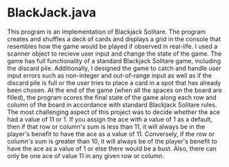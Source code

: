 # BlackJack.java
This program is an implementation of Blackjack Solitare. The program creates and shuffles a deck of cards and displays a grid in the console that resembles how the game would be played if observed in real-life. I used a scanner object to recieve user input and change the state of the game. The game has full functionality of a standard Blackjack Solitare game, including the discard pile. Additionally, I designed the game to catch and handle user input errors such as non-integer and out-of-range input as well as if the discard pile is full or the user tries to place a card in a spot that has already been chosen.  At the end of the game (when all the spaces on the board are filled), the program scores the final state of the game along each row and column of the board in accordance with standard Blackjack Solitare rules. The most challenging aspect of this project was to decide whether the ace had a value of 11 or 1. If you assign the ace with a value of 1 as a default, then if that row or column's sum is less than 11, it will always be in the player's benefit to have the ace as a value of 11. Conversely, if the row or column's sum is greater than 10, it will always be of the player's benefit to have the ace as a value of 1 or else there would be a bust. Also, there can only be one ace of value 11 in any given row or column.
